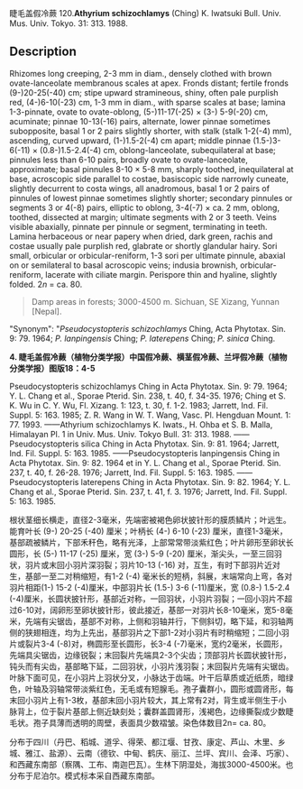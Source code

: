 睫毛盖假冷蕨
120.**Athyrium schizochlamys** (Ching) K. Iwatsuki Bull. Univ. Mus. Univ. Tokyo. 31: 313. 1988.

## Description
Rhizomes long creeping, 2-3 mm in diam., densely clothed with brown ovate-lanceolate membranous scales at apex. Fronds distant; fertile fronds (9-)20-25(-40) cm; stipe upward stramineous, shiny, often pale purplish red, (4-)6-10(-23) cm, 1-3 mm in diam., with sparse scales at base; lamina 1-3-pinnate, ovate to ovate-oblong, (5-)11-17(-25) × (3-) 5-9(-20) cm, acuminate; pinnae 10-13(-16) pairs, alternate, lower pinnae sometimes subopposite, basal 1 or 2 pairs slightly shorter, with stalk (stalk 1-2(-4) mm), ascending, curved upward, (1-)1.5-2(-4) cm apart; middle pinnae (1.5-)3-6(-11) × (0.8-)1.5-2.4(-4) cm, oblong-lanceolate, subequilateral at base; pinnules less than 6-10 pairs, broadly ovate to ovate-lanceolate, approximate; basal pinnules 8-10 × 5-8 mm, sharply toothed, inequilateral at base, acroscopic side parallel to costae, basiscopic side narrowly cuneate, slightly decurrent to costa wings, all anadromous, basal 1 or 2 pairs of pinnules of lowest pinnae sometimes slightly shorter; secondary pinnules or segments 3 or 4(-8) pairs, elliptic to oblong, 3-4(-7) × ca. 2 mm, oblong, toothed, dissected at margin; ultimate segments with 2 or 3 teeth. Veins visible abaxially, pinnate per pinnule or segment, terminating in teeth. Lamina herbaceous or near papery when dried, dark green, rachis and costae usually pale purplish red, glabrate or shortly glandular hairy. Sori small, orbicular or orbicular-reniform, 1-3 sori per ultimate pinnule, abaxial on or semilateral to basal acroscopic veins; indusia brownish, orbicular-reniform, lacerate with ciliate margin. Perispore thin and hyaline, slightly folded. 2*n* = ca. 80.


> Damp areas in forests; 3000-4500 m. Sichuan, SE Xizang, Yunnan [Nepal].

  "Synonym": "*Pseudocystopteris schizochlamys* Ching, Acta Phytotax. Sin. 9: 79. 1964; *P. lanpingensis* Ching; *P. laterepens* Ching; *P. sinica* Ching.

**4. 睫毛盖假冷蕨（植物分类学报）中国假冷蕨、横茎假冷蕨、兰坪假冷蕨（植物分类学报）图版18：4-5**

Pseudocystopteris schizochlamys Ching in Acta Phytotax. Sin. 9: 79. 1964; Y. L. Chang et al., Sporae Pterid. Sin. 238, t. 40, f. 34-35. 1976; Ching et S. K. Wu in C. Y. Wu, Fl. Xizang. 1: 123, t. 30, f. 1-2. 1983; Jarrett, Ind. Fil. Suppl. 5: 163. 1985; Z. R. Wang in W. T. Wang, Vasc. Pl. Hengduan Mount. 1: 77. 1993. ——Athyrium schizochlamys K. Iwats., H. Ohba et S. B. Malla, Himalayan Pl. 1 in Univ. Mus. Univ. Tokyo Bull. 31: 313. 1988. ——Pseudocystopteris silica Ching in Acta Phytotax. Sin. 9: 81. 1964; Jarrett, Ind. Fil. Suppl. 5: 163. 1985. ——Pseudocystopteris lanpingensis Ching in Acta Phytotax. Sin. 9: 82. 1964 et in Y. L. Chang et al., Sporae Pterid. Sin. 237, t. 40, f. 26-28. 1976; Jarrett, Ind. Fil. Suppl. 5: 163. 1985. ——Pseudocystopteris laterepens Ching in Acta Phytotax. Sin. 9: 82. 1964; Y. L. Chang et al., Sporae Pterid. Sin. 237, t. 41, f. 3. 1976; Jarrett, Ind. Fil. Suppl. 5: 163. 1985.

根状茎细长横走，直径2-3毫米，先端密被褐色卵状披针形的膜质鳞片；叶远生。能育叶长 (9-) 20-25 (-40) 厘米；叶柄长 (4-) 6-10 (-23) 厘米，直径1-3毫米，基部疏被鳞片，下部禾秆色，略有光泽，上部常常带淡紫红色；叶片卵形至卵状长圆形，长 (5-) 11-17 (-25) 厘米，宽 (3-) 5-9 (-20) 厘米，渐尖头，一至三回羽状，羽片或末回小羽片深羽裂；羽片10-13 (-16) 对，互生，有时下部羽片近对生，基部一至二对稍缩短，有1-2 (-4) 毫米长的短柄，斜展，末端常向上弯，各对羽片相距(1-) 15-2 (-4)厘米，中部羽片长 (1.5-) 3-6 (-11)厘米，宽 (0.8-) 1.5-2.4 (-4)厘米，长圆状披针形，基部近对称，一回羽状，小羽片羽裂；一回小羽片不超过6-10对，阔卵形至卵状披针形，彼此接近，基部一对羽片长8-10毫米，宽5-8毫米，先端有尖锯齿，基部不对称，上侧和羽轴并行，下侧斜切，略下延，和羽轴两侧的狭翅相连，均为上先出，基部羽片之下部1-2对小羽片有时稍缩短；二回小羽片或裂片3-4 (-8)对，椭圆形至长圆形，长3-4 (-7)毫米，宽约2毫米，长圆形，先端具尖锯齿，边缘锐裂；末回裂片先端具2-3个尖齿；顶部羽片长圆状披针形，钝头而有尖齿，基部略下延，二回羽状，小羽片浅羽裂；末回裂片先端有尖锯齿。叶脉下面可见，在小羽片上羽状分叉，小脉达于齿端。叶干后草质或近纸质，暗绿色，叶轴及羽轴常带淡紫红色，无毛或有短腺毛。孢子囊群小，圆形或圆肾形，每末回小羽片上有1-3枚，基部末回小羽片较大，其上常有2对，背生或半侧生于小脉背上，位于裂片基部上侧近缺刻处；囊群盖圆肾形，浅褐色，边缘撕裂成少数睫毛状。孢子具薄而透明的周壁，表面具少数褶皱。染色体数目2n= ca. 80。

分布于四川（丹巴、稻城、道孚、得荣、都江堰、甘孜、康定、芦山、木里、乡城、雅江、盐源）、云南（德钦、中甸、鹤庆、丽江、兰坪、宾川、会泽、巧家）、和西藏东南部（察隅、工布、南迦巴瓦）。生林下阴湿处，海拔3000-4500米。也分布于尼泊尔。模式标本采自西藏东南部。
